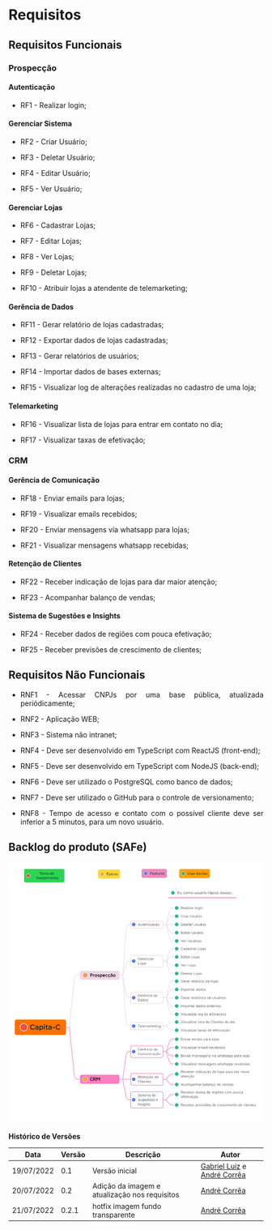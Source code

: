 # Requisitos


## Requisitos Funcionais

### Prospecção

#### Autenticação

<ul>
<li>
  <p style="text-align: justify">RF1 - Realizar login;</p>
</li>


</ul>

#### Gerenciar Sistema

<ul>
<li>
  <p style="text-align: justify">RF2 - Criar Usuário;</p>
</li>

<li>
  <p style="text-align: justify">RF3 - Deletar Usuário;</p>
</li>

<li>
  <p style="text-align: justify">RF4 - Editar Usuário;</p>
</li>

<li>
  <p style="text-align: justify">RF5 - Ver Usuário;</p>
</li>
</ul>

#### Gerenciar Lojas

<ul>
<li>
  <p style="text-align: justify">RF6 - Cadastrar Lojas;</p>
</li>

<li>
  <p style="text-align: justify">RF7 - Editar Lojas;</p>
</li>

<li>
  <p style="text-align: justify">RF8 - Ver Lojas;</p>
</li>

<li>
  <p style="text-align: justify">RF9 - Deletar Lojas;</p>
</li>

<li>
  <p style="text-align: justify">RF10 - Atribuir lojas a atendente de telemarketing;</p>
</li>

</ul>

#### Gerência de Dados

<ul>
<li>
  <p style="text-align: justify">RF11 - Gerar relatório de lojas cadastradas;</p>
</li>

<li>
  <p style="text-align: justify">RF12 - Exportar dados de lojas cadastradas;</p>
</li>

<li>
  <p style="text-align: justify">RF13 - Gerar relatórios de usuários;</p>
</li>

<li>
  <p style="text-align: justify">RF14 - Importar dados de bases externas;</p>
</li>

<li>
  <p style="text-align: justify">RF15 - Visualizar log de alterações realizadas no cadastro de uma loja;</p>
</li>
</ul>

#### Telemarketing

<ul>
<li>
  <p style="text-align: justify">RF16 - Visualizar lista de lojas para entrar em contato no dia;</p>
</li>

<li>
  <p style="text-align: justify">RF17 - Visualizar taxas de efetivação;</p>
</li>
</ul>

### CRM

#### Gerência de Comunicação

<ul>
<li>
  <p style="text-align: justify">RF18 - Enviar emails para lojas;</p>
</li>

<li>
  <p style="text-align: justify">RF19 - Visualizar emails recebidos;</p>
</li>

<li>
  <p style="text-align: justify">RF20 - Enviar mensagens via whatsapp para lojas;</p>
</li>

<li>
  <p style="text-align: justify">RF21 - Visualizar mensagens whatsapp recebidas;</p>
</li>
</ul>

#### Retenção de Clientes

<ul>
<li>
  <p style="text-align: justify">RF22 - Receber indicação de lojas para dar maior atenção;</p>
</li>

<li>
  <p style="text-align: justify">RF23 - Acompanhar balanço de vendas;</p>
</li>
</ul>

#### Sistema de Sugestões e Insights

<ul>
<li>
  <p style="text-align: justify">RF24 - Receber dados de regiões com pouca efetivação;</p>
</li>

<li>
  <p style="text-align: justify">RF25 - Receber previsões de crescimento de clientes;</p>
</li>

</ul>

## Requisitos Não Funcionais

<ul>
<li>
  <p style="text-align: justify">RNF1 - Acessar CNPJs por uma base pública, atualizada periódicamente;</p>
</li>

<li>
  <p style="text-align: justify">RNF2 - Aplicação WEB;</p>
</li>

<li>
  <p style="text-align: justify">RNF3 - Sistema não intranet;</p>
</li>

<li>
  <p style="text-align: justify">RNF4 - Deve ser desenvolvido em TypeScript com ReactJS (front-end);</p>
</li>

<li>
  <p style="text-align: justify">RNF5 - Deve ser desenvolvido em TypeScript com NodeJS (back-end);</p>
</li>

<li>
  <p style="text-align: justify">RNF6 - Deve ser utilizado o PostgreSQL como banco de dados;</p>
</li>

<li>
  <p style="text-align: justify">RNF7 - Deve ser utilizado o GitHub para o controle de versionamento;</p>
</li>

<li>
  <p style="text-align: justify">RNF8 - Tempo de acesso e contato com o possível cliente deve ser inferior a 5 minutos, para um novo usuário.</p>
</li>
</ul>

## Backlog do produto (SAFe)

![SAfe](./imagens/SAFE.png)

**Histórico de Versões**

| Data       | Versão | Descrição                                     | Autor                                                                                       |
| ---------- | ------ | --------------------------------------------- | ------------------------------------------------------------------------------------------- |
| 19/07/2022 | 0.1    | Versão inicial                                | [Gabriel Luiz](https://github.com/ggomesbr) e [André Corrêa](https://github.com/dartmol203) |
| 20/07/2022 | 0.2    | Adição da imagem e atualização nos requisitos | [André Corrêa](https://github.com/dartmol203)                                               |
| 21/07/2022 | 0.2.1  | hotfix imagem fundo transparente              | [André Corrêa](https://github.com/dartmol203)                                               |
